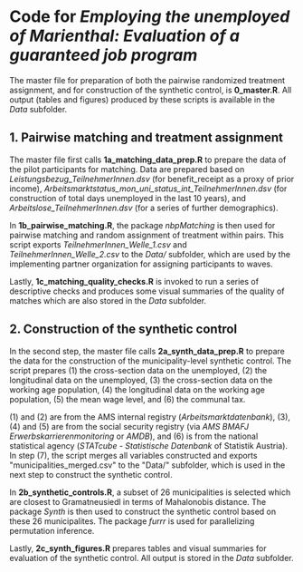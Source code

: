 # Code for *Employing the unemployed of Marienthal: Evaluation of a guaranteed job program*

The master file for preparation of both the pairwise randomized treatment assignment, and for construction of the synthetic control, is **0_master.R**.
All output (tables and figures) produced by these scripts is available in the *Data* subfolder.


## 1. Pairwise matching and treatment assignment

The master file first calls **1a_matching_data_prep.R** to prepare the data of the pilot participants for matching.
Data are prepared based on *Leistungsbezug_TeilnehmerInnen.dsv* (for benefit_receipt as a proxy of prior income),
*Arbeitsmarktstatus_mon_uni_status_int_TeilnehmerInnen.dsv* (for construction of total days unemployed in the last 10 years), and *Arbeitslose_TeilnehmerInnen.dsv* (for a series of further demographics).

In **1b_pairwise_matching.R**, the package *nbpMatching* is then used for pairwise matching and random assignment of treatment within pairs.
This script exports *TeilnehmerInnen_Welle_1.csv* and *TeilnehmerInnen_Welle_2.csv* to the *Data/* subfolder, which are used by the implementing partner organization for assigning participants to waves.

Lastly, **1c_matching_quality_checks.R** is invoked to run a series of descriptive checks and produces some visual summaries of the quality of matches which are also stored in the *Data* subfolder.


## 2. Construction of the synthetic control

In the second step, the master file calls **2a_synth_data_prep.R** to prepare the data for the construction of the municipality-level synthetic control.
The script prepares (1) the cross-section data on the unemployed, (2) the longitudinal data on the unemployed, (3) the cross-section data on the working age population, (4) the longitudinal data on the working age population, (5) the mean wage level, and (6) the communal tax. 

(1) and (2) are from the AMS internal registry (*Arbeitsmarktdatenbank*), (3), (4) and (5) are from the social security registry (via *AMS BMAFJ Erwerbskarrierenmonitoring*  or *AMDB*), and (6) is from the national statistical agency (*STATcube - Statistische Datenbank* of Statistik Austria). 
In step (7), the script merges all variables constructed and exports "municipalities_merged.csv" to the "Data/" subfolder, which is used in the next step to construct the synthetic control.

In **2b_synthetic_controls.R**, a subset of 26 municipalities is selected which are closest to Gramatneusiedl in terms of Mahalonobis distance.
The package *Synth* is then used to construct the synthetic control based on these 26 municipalites.
The package *furrr* is used for parallelizing permutation inference.

Lastly, **2c_synth_figures.R** prepares tables and visual summaries for evaluation of the synthetic control. All output is stored in the *Data* subfolder.



